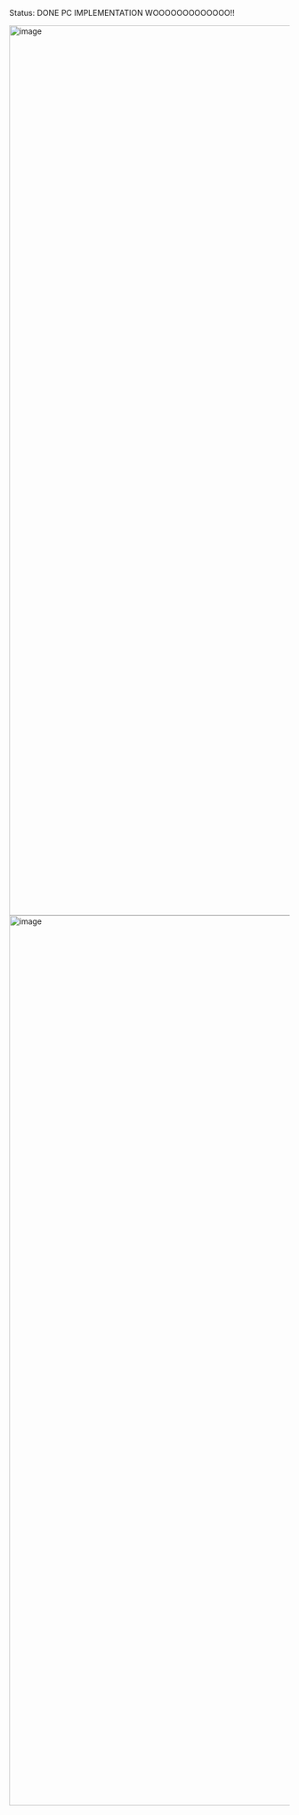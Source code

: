 Status: DONE PC IMPLEMENTATION WOOOOOOOOOOOOO!!

<img width="2560" height="1600" alt="image" src="https://github.com/user-attachments/assets/bfc238e0-9f29-48cd-8a1b-86fef6fa264c" />

<img width="2560" height="1600" alt="image" src="https://github.com/user-attachments/assets/09e7b335-8980-414f-ae11-825bccf2d3c0" />
